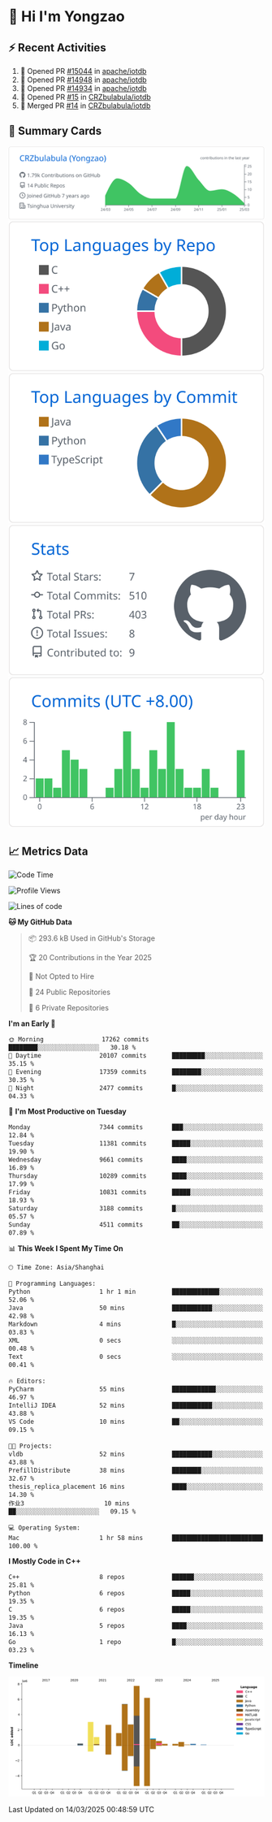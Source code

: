 # 👋 Hi I'm Yongzao

## ⚡ Recent Activities
<!--START_SECTION:activity-->
1. 💪 Opened PR [#15044](https://github.com/apache/iotdb/pull/15044) in [apache/iotdb](https://github.com/apache/iotdb)
2. 💪 Opened PR [#14948](https://github.com/apache/iotdb/pull/14948) in [apache/iotdb](https://github.com/apache/iotdb)
3. 💪 Opened PR [#14934](https://github.com/apache/iotdb/pull/14934) in [apache/iotdb](https://github.com/apache/iotdb)
4. 💪 Opened PR [#15](https://github.com/CRZbulabula/iotdb/pull/15) in [CRZbulabula/iotdb](https://github.com/CRZbulabula/iotdb)
5. 🎉 Merged PR [#14](https://github.com/CRZbulabula/iotdb/pull/14) in [CRZbulabula/iotdb](https://github.com/CRZbulabula/iotdb)
<!--END_SECTION:activity-->

## 🎑 Summary Cards

[![](https://raw.githubusercontent.com/CRZbulabula/CRZbulabula/main/profile-summary-card-output/github/0-profile-details.svg)](https://github.com/vn7n24fzkq/github-profile-summary-cards)
[![](https://raw.githubusercontent.com/CRZbulabula/CRZbulabula/main/profile-summary-card-output/github/1-repos-per-language.svg)](https://github.com/vn7n24fzkq/github-profile-summary-cards) [![](https://raw.githubusercontent.com/CRZbulabula/CRZbulabula/main/profile-summary-card-output/github/2-most-commit-language.svg)](https://github.com/vn7n24fzkq/github-profile-summary-cards)
[![](https://raw.githubusercontent.com/CRZbulabula/CRZbulabula/main/profile-summary-card-output/github/3-stats.svg)](https://github.com/vn7n24fzkq/github-profile-summary-cards) [![](https://raw.githubusercontent.com/CRZbulabula/CRZbulabula/main/profile-summary-card-output/github/4-productive-time.svg)](https://github.com/vn7n24fzkq/github-profile-summary-cards)

## 📈 Metrics Data

<!--START_SECTION:waka-->
![Code Time](http://img.shields.io/badge/Code%20Time-834%20hrs%2030%20mins-blue)

![Profile Views](http://img.shields.io/badge/Profile%20Views-1-blue)

![Lines of code](https://img.shields.io/badge/From%20Hello%20World%20I%27ve%20Written-32.6%20million%20lines%20of%20code-blue)

**🐱 My GitHub Data** 

> 📦 293.6 kB Used in GitHub's Storage 
 > 
> 🏆 20 Contributions in the Year 2025
 > 
> 🚫 Not Opted to Hire
 > 
> 📜 24 Public Repositories 
 > 
> 🔑 6 Private Repositories 
 > 
**I'm an Early 🐤** 

```text
🌞 Morning                17262 commits       ████████░░░░░░░░░░░░░░░░░   30.18 % 
🌆 Daytime                20107 commits       █████████░░░░░░░░░░░░░░░░   35.15 % 
🌃 Evening                17359 commits       ████████░░░░░░░░░░░░░░░░░   30.35 % 
🌙 Night                  2477 commits        █░░░░░░░░░░░░░░░░░░░░░░░░   04.33 % 
```
📅 **I'm Most Productive on Tuesday** 

```text
Monday                   7344 commits        ███░░░░░░░░░░░░░░░░░░░░░░   12.84 % 
Tuesday                  11381 commits       █████░░░░░░░░░░░░░░░░░░░░   19.90 % 
Wednesday                9661 commits        ████░░░░░░░░░░░░░░░░░░░░░   16.89 % 
Thursday                 10289 commits       ████░░░░░░░░░░░░░░░░░░░░░   17.99 % 
Friday                   10831 commits       █████░░░░░░░░░░░░░░░░░░░░   18.93 % 
Saturday                 3188 commits        █░░░░░░░░░░░░░░░░░░░░░░░░   05.57 % 
Sunday                   4511 commits        ██░░░░░░░░░░░░░░░░░░░░░░░   07.89 % 
```


📊 **This Week I Spent My Time On** 

```text
🕑︎ Time Zone: Asia/Shanghai

💬 Programming Languages: 
Python                   1 hr 1 min          █████████████░░░░░░░░░░░░   52.06 % 
Java                     50 mins             ███████████░░░░░░░░░░░░░░   42.98 % 
Markdown                 4 mins              █░░░░░░░░░░░░░░░░░░░░░░░░   03.83 % 
XML                      0 secs              ░░░░░░░░░░░░░░░░░░░░░░░░░   00.48 % 
Text                     0 secs              ░░░░░░░░░░░░░░░░░░░░░░░░░   00.41 % 

🔥 Editors: 
PyCharm                  55 mins             ████████████░░░░░░░░░░░░░   46.97 % 
IntelliJ IDEA            52 mins             ███████████░░░░░░░░░░░░░░   43.88 % 
VS Code                  10 mins             ██░░░░░░░░░░░░░░░░░░░░░░░   09.15 % 

🐱‍💻 Projects: 
vldb                     52 mins             ███████████░░░░░░░░░░░░░░   43.88 % 
PrefillDistribute        38 mins             ████████░░░░░░░░░░░░░░░░░   32.67 % 
thesis_replica_placement 16 mins             ████░░░░░░░░░░░░░░░░░░░░░   14.30 % 
作业3                      10 mins             ██░░░░░░░░░░░░░░░░░░░░░░░   09.15 % 

💻 Operating System: 
Mac                      1 hr 58 mins        █████████████████████████   100.00 % 
```

**I Mostly Code in C++** 

```text
C++                      8 repos             ██████░░░░░░░░░░░░░░░░░░░   25.81 % 
Python                   6 repos             █████░░░░░░░░░░░░░░░░░░░░   19.35 % 
C                        6 repos             █████░░░░░░░░░░░░░░░░░░░░   19.35 % 
Java                     5 repos             ████░░░░░░░░░░░░░░░░░░░░░   16.13 % 
Go                       1 repo              █░░░░░░░░░░░░░░░░░░░░░░░░   03.23 % 
```



**Timeline**

![Lines of Code chart](https://raw.githubusercontent.com/CRZbulabula/CRZbulabula/main/assets/bar_graph.png)


 Last Updated on 14/03/2025 00:48:59 UTC
<!--END_SECTION:waka-->

